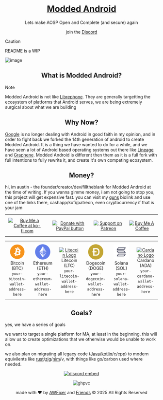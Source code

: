 <!-- links for markdown -->

[Discord]: https://inv.wtf/moddedandroid
[AWFixer]: https://theautist.me
[Friends]: https://awfixer.com
[Site]: https://modded-android.dev
[guns]: https://guns.lol/fixer
[Lineage]: https://lineageos.org
[Graphene]: https://grapheneos.org
[librephone]: https://www.fsf.org/campaigns/librephone
[Google]: https://about.google/
[Java]: https://www.java.com/
[Rust]: https://rust-lang.org/
[Nim]: https://nim-lang.org/
[Zig]: https://ziglang.org/
[Kotlin]: https://kotlinlang.org/

<!-- hero section -->

<h1 align="center"><a href="https://modded-android.dev"> Modded Android </a></h1>

<p align="center"> Lets make AOSP Open and Complete (and secure) again </p>

<p align="center"> join the <a href="https://inv.wtf/moddedandroid"> Discord </a></p>

> [!CAUTION]
> README is a WIP

![image](https://joyofandroid.com/wp-content/uploads/2022/12/add-Picture-Widgets-On-Android-Home-Screen.jpg)

<!-- info section -->

<h2 align="center"> What is Modded Android? </h2>

> [!NOTE]
> Modded Android is not like [Librephone]. They are generally targetting the ecosystem of platforms that Android serves, we are being extremely surgical about what we are building

<h2 align="center"> Why Now? </h2>

[Google] is no longer dealing with Android in good faith in my opinion, and in order to fight back we forked the 14th generation of android to create Modded Android. It is a thing we have wanted to do for a while, and we have seen a lot of Android based operating systems out there like [Lineage] and [Graphene]. Modded Android is different then them as it is a full fork with full intentions to fully rewrite it, and create it's own competing ecosystem.

<h2 align="center"> Money? </h2>

hi, im austin - the founder/creator/dev/filltheblank for Modded Android at the time of writing. If you wanna gimme money, i am not going to stop you, this project will get expensive fast. you can visit my [guns] biolink and use one of the links there, cashapp/kofi/patreon, even cryptocurrency if that is your jam

<table align="center" style="border-collapse: collapse; margin: 0 auto;">
  <tr>
    <td align="center" style="padding: 10px;">
      <a href="https://ko-fi.com/Y8Y5TPYQF" target="_blank">
        <img src="https://storage.ko-fi.com/cdn/kofi5.png?v=6" alt="Buy Me a Coffee at ko-fi.com" style="height: 50px; width: auto; border: 0;">
      </a>
    </td>
    <td align="center" style="padding: 10px;">
      <a href="https://www.paypal.com/cgi-bin/webscr?cmd=_s-xclick&hosted_button_id=J5H8AXQTEZ7QQ">
        <img src="https://www.paypalobjects.com/en_US/i/btn/btn_donate_LG.gif" alt="Donate with PayPal button" style="height: 50px; width: auto; border: 0;">
      </a>
    </td>
    <td align="center" style="padding: 10px;">
      <a href="https://www.patreon.com/awfixer">
        <img src="https://img.shields.io/badge/Patreon-F96854?style=for-the-badge&logo=patreon&logoColor=white" alt="Support on Patreon" style="height: 50px; width: auto; border: 0;">
      </a>
    </td>
    <td align="center" style="padding: 10px;">
      <a href="https://www.buymeacoffee.com/awfixer" target="_blank">
        <img src="https://cdn.buymeacoffee.com/buttons/v2/default-yellow.png" alt="Buy Me A Coffee" style="height: 50px; width: auto; border: 0;">
      </a>
    </td>
  </tr>
</table>

<table>
  <tr>
    <td style="text-align: center; padding: 10px;">
      <a href="https://bitcoin.org/" target="_blank">
        <img src="../images/btc.svg" alt="Bitcoin Logo" style="height: 50px; width: auto; border: 0;">
      </a>
      <br>
      Bitcoin (BTC)
      <br>
      <code>your-bitcoin-wallet-address-here</code>
    </td>
    <td style="text-align: center; padding: 10px;">
      <a href="https://ethereum.org/" target="_blank">
        <img src="../images/eth.svg" alt="Ethereum Logo" style="height: 50px; width: auto; border: 0;">
      </a>
      <br>
      Ethereum (ETH)
      <br>
      <code>your-ethereum-wallet-address-here</code>
    </td>
    <td style="text-align: center; padding: 10px;">
      <a href="https://litecoin.org/" target="_blank">
        <img src="../images/ltc.svg" alt="Litecoin Logo" style="height: 50px; width: auto; border: 0;">
      </a>
      <br>
      Litecoin (LTC)
      <br>
      <code>your-litecoin-wallet-address-here</code>
    </td>
    <td style="text-align: center; padding: 10px;">
      <a href="https://dogecoin.com/" target="_blank">
        <img src="../images/doge.svg" alt="Dogecoin Logo" style="height: 50px; width: auto; border: 0;">
      </a>
      <br>
      Dogecoin (DOGE)
      <br>
      <code>your-dogecoin-wallet-address-here</code>
    </td>
    <td style="text-align: center; padding: 10px;">
      <a href="https://solana.com/" target="_blank">
        <img src="../images/solana.svg" alt="Solana Logo" style="height: 50px; width: auto; border: 0;">
      </a>
      <br>
      Solana (SOL)
      <br>
      <code>your-solana-wallet-address-here</code>
    </td>
    <td style="text-align: center; padding: 10px;">
      <a href="https://cardano.org/" target="_blank">
        <img src="../images/ada.svg" alt="Cardano Logo" style="height: 50px; width: auto; border: 0;">
      </a>
      <br>
      Cardano (ADA)
      <br>
      <code>your-cardano-wallet-address-here</code>
    </td>
  </tr>
</table>


<h2 align="center"> Goals? </h2>

yes, we have a series of goals

we want to target a single platform for MA, at least in the beginning. this will allow us to create optimizations that we otherwise would be unable to work on.

we also plan on migrating all legacy code ([Java]/[kotlin]/c/cpp) to modern equivilents like [rust]/[zig]/[nim]/v, with things like go/carbon used where needed.


<!-- we are watching you -->

<div align="center">

[![discord embed](https://inv.wtf/widget/moddedandroid)](https://inv.wtf/moddedandroid)

![ghpvc](https://komarev.com/ghpvc/?username=modded-android)

made with ❤️ by [AWFixer] and [Friends] ©️ 2025 All Rights Reserved

</div>
